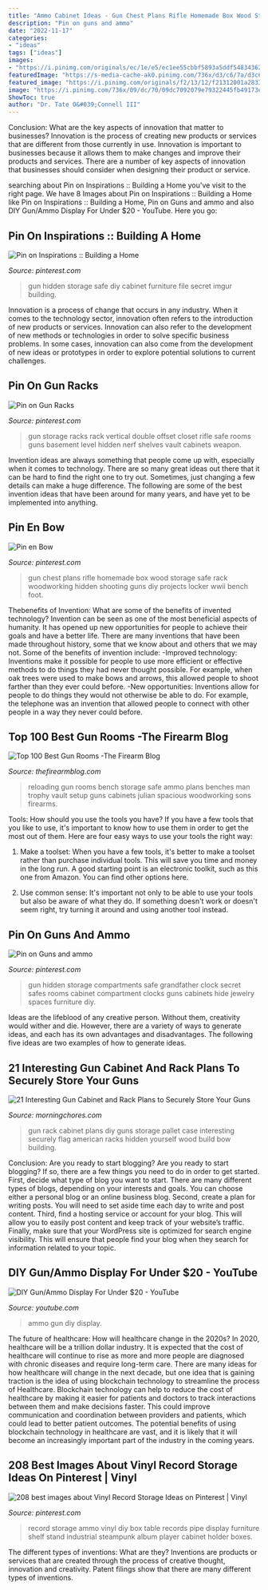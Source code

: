 ```yaml
---
title: "Ammo Cabinet Ideas - Gun Chest Plans Rifle Homemade Box Wood Storage Safe Rack Woodworking Hidden Shooting Guns Diy Projects Locker Wwii Bench Foot"
description: "Pin on guns and ammo"
date: "2022-11-17"
categories:
- "ideas"
tags: ["ideas"]
images:
- "https://i.pinimg.com/originals/ec/1e/e5/ec1ee55cbbf5893a5ddf54834362059f.jpg"
featuredImage: "https://s-media-cache-ak0.pinimg.com/736x/d3/c6/7a/d3c67a97e2ad6e6454259d4b9a8bdec1.jpg"
featured_image: "https://i.pinimg.com/originals/f2/13/12/f21312001a28336befeab7c5d357c476.jpg"
image: "https://i.pinimg.com/736x/09/dc/70/09dc7092079e79322445fb49173e399c--gun-racks-gun-storage.jpg"
ShowToc: true
author: "Dr. Tate O&#039;Connell III"
---
```



Conclusion: What are the key aspects of innovation that matter to businesses?
Innovation is the process of creating new products or services that are different from those currently in use. Innovation is important to businesses because it allows them to make changes and improve their products and services. There are a number of key aspects of innovation that businesses should consider when designing their product or service.

	

		
searching about Pin on Inspirations :: Building a Home you've visit to the right page. We have 8 Images about Pin on Inspirations :: Building a Home like Pin on Inspirations :: Building a Home, Pin on Guns and ammo and also DIY Gun/Ammo Display For Under $20 - YouTube. Here you go:
		
    
## Pin On Inspirations :: Building A Home

<img loading=lazy src="https://i.pinimg.com/originals/ec/1e/e5/ec1ee55cbbf5893a5ddf54834362059f.jpg" onerror="this.onerror=null;this.src='https://tse1.mm.bing.net/th?id=OIP.2pGpBo3GCetyEVbwsgytTAHaJ4&amp;pid=15.1';" alt="Pin on Inspirations :: Building a Home">

_Source: pinterest.com_

>gun hidden storage safe diy cabinet furniture file secret imgur building. 

	

Innovation is a process of change that occurs in any industry. When it comes to the technology sector, innovation often refers to the introduction of new products or services. Innovation can also refer to the development of new methods or technologies in order to solve specific business problems. In some cases, innovation can also come from the development of new ideas or prototypes in order to explore potential solutions to current challenges.

    
## Pin On Gun Racks

<img loading=lazy src="https://i.pinimg.com/736x/09/dc/70/09dc7092079e79322445fb49173e399c--gun-racks-gun-storage.jpg" onerror="this.onerror=null;this.src='https://tse4.mm.bing.net/th?id=OIP.uuicy9U7YquViMtqna5SuAHaFj&amp;pid=15.1';" alt="Pin on Gun Racks">

_Source: pinterest.com_

>gun storage racks rack vertical double offset closet rifle safe rooms guns basement level hidden nerf shelves vault cabinets weapon. 

	

Invention ideas are always something that people come up with, especially when it comes to technology. There are so many great ideas out there that it can be hard to find the right one to try out. Sometimes, just changing a few details can make a huge difference. The following are some of the best invention ideas that have been around for many years, and have yet to be implemented into anything.

    
## Pin En Bow

<img loading=lazy src="https://i.pinimg.com/736x/f2/24/a3/f224a3266549c7913234e66c9686594d--gun-safes-machine-guns.jpg" onerror="this.onerror=null;this.src='https://tse1.mm.bing.net/th?id=OIP.9MrHQVSvc2Yj7_qzuNu8-gHaJ3&amp;pid=15.1';" alt="Pin en Bow">

_Source: pinterest.com_

>gun chest plans rifle homemade box wood storage safe rack woodworking hidden shooting guns diy projects locker wwii bench foot. 

	

Thebenefits of Invention: What are some of the benefits of invented technology?
Invention can be seen as one of the most beneficial aspects of humanity. It has opened up new opportunities for people to achieve their goals and have a better life. There are many inventions that have been made throughout history, some that we know about and others that we may not. Some of the benefits of invention include: 
-Improved technology: Inventions make it possible for people to use more efficient or effective methods to do things they had never thought possible. For example, when oak trees were used to make bows and arrows, this allowed people to shoot farther than they ever could before. 
-New opportunities: Inventions allow for people to do things they would not otherwise be able to do. For example, the telephone was an invention that allowed people to connect with other people in a way they never could before.

    
## Top 100 Best Gun Rooms -The Firearm Blog

<img loading=lazy src="https://www.thefirearmblog.com/blog/wp-content/uploads/2016/03/spacious-gun-room-for-reloading-ammo.jpg" onerror="this.onerror=null;this.src='https://tse2.mm.bing.net/th?id=OIP.UtpL_nIo-VWf7MFOUbHrdwHaE7&amp;pid=15.1';" alt="Top 100 Best Gun Rooms -The Firearm Blog">

_Source: thefirearmblog.com_

>reloading gun rooms bench storage safe ammo plans benches man trophy vault setup guns cabinets julian spacious woodworking sons firearms. 

	

Tools: How should you use the tools you have?
If you have a few tools that you like to use, it's important to know how to use them in order to get the most out of them. Here are four easy ways to use your tools the right way:
1) Make a toolset: When you have a few tools, it's better to make a toolset rather than purchase individual tools. This will save you time and money in the long run. A good starting point is an electronic toolkit, such as this one from Amazon. You can find other options here.

2) Use common sense: It's important not only to be able to use your tools but also be aware of what they do. If something doesn't work or doesn't seem right, try turning it around and using another tool instead.

    
## Pin On Guns And Ammo

<img loading=lazy src="https://i.pinimg.com/originals/f2/13/12/f21312001a28336befeab7c5d357c476.jpg" onerror="this.onerror=null;this.src='https://tse4.mm.bing.net/th?id=OIP.MuYNQ0-s-CrlYBNpLr7bAgHaO9&amp;pid=15.1';" alt="Pin on Guns and ammo">

_Source: pinterest.com_

>gun hidden storage compartments safe grandfather clock secret safes rooms cabinet compartment clocks guns cabinets hide jewelry spaces furniture diy. 

	

Ideas are the lifeblood of any creative person. Without them, creativity would wither and die. However, there are a variety of ways to generate ideas, and each has its own advantages and disadvantages. The following five ideas are two examples of how to generate ideas.

    
## 21 Interesting Gun Cabinet And Rack Plans To Securely Store Your Guns

<img loading=lazy src="https://morningchores.com/wp-content/uploads/2017/11/gc2.jpg" onerror="this.onerror=null;this.src='https://tse4.mm.bing.net/th?id=OIP.9HUjyboQ1j-PlVmRv5ZsxwAAAA&amp;pid=15.1';" alt="21 Interesting Gun Cabinet and Rack Plans to Securely Store Your Guns">

_Source: morningchores.com_

>gun rack cabinet plans diy guns storage pallet case interesting securely flag american racks hidden yourself wood build bow building. 

	

Conclusion: Are you ready to start blogging?
Are you ready to start blogging? If so, there are a few things you need to do in order to get started. First, decide what type of blog you want to start. There are many different types of blogs, depending on your interests and goals. You can choose either a personal blog or an online business blog. Second, create a plan for writing posts. You will need to set aside time each day to write and post content. Third, find a hosting service or account for your blog. This will allow you to easily post content and keep track of your website’s traffic. Finally, make sure that your WordPress site is optimized for search engine visibility. This will ensure that people find your blog when they search for information related to your topic.

    
## DIY Gun/Ammo Display For Under $20 - YouTube

<img loading=lazy src="https://i.ytimg.com/vi/hWnJE91oyes/maxresdefault.jpg" onerror="this.onerror=null;this.src='https://tse1.mm.bing.net/th?id=OIP.41egVXlIbTMfSdgO7Ufl1gHaEK&amp;pid=15.1';" alt="DIY Gun/Ammo Display For Under $20 - YouTube">

_Source: youtube.com_

>ammo gun diy display. 

	

The future of healthcare: How will healthcare change in the 2020s?
In 2020, healthcare will be a trillion dollar industry. It is expected that the cost of healthcare will continue to rise as more and more people are diagnosed with chronic diseases and require long-term care. There are many ideas for how healthcare will change in the next decade, but one idea that is gaining traction is the idea of using blockchain technology to streamline the process of Healthcare. Blockchain technology can help to reduce the cost of healthcare by making it easier for patients and doctors to track interactions between them and make decisions faster. This could improve communication and coordination between providers and patients, which could lead to better patient outcomes. The potential benefits of using blockchain technology in healthcare are vast, and it is likely that it will become an increasingly important part of the industry in the coming years.

    
## 208 Best Images About Vinyl Record Storage Ideas On Pinterest | Vinyl

<img loading=lazy src="https://s-media-cache-ak0.pinimg.com/736x/d3/c6/7a/d3c67a97e2ad6e6454259d4b9a8bdec1.jpg" onerror="this.onerror=null;this.src='https://tse2.mm.bing.net/th?id=OIP.EoiG3ioQ9IXMZc2HdsdTfQHaJ3&amp;pid=15.1';" alt="208 best images about Vinyl Record Storage Ideas on Pinterest | Vinyl">

_Source: pinterest.com_

>record storage ammo vinyl diy box table records pipe display furniture shelf stand industrial steampunk album player cabinet holder boxes. 

	

The different types of inventions: What are they?
Inventions are products or services that are created through the process of creative thought, innovation and creativity. Patent filings show that there are many different types of inventions.

